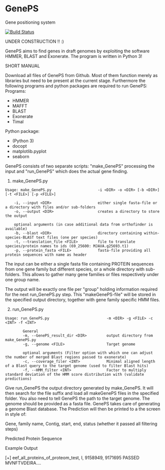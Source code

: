 # GenePS
Gene positioning system

[![Build Status](https://travis-ci.org/jgraveme/GenePS.svg?branch=master)](https://travis-ci.org/jgraveme/GenePS)

UNDER CONSTRUCTION  !! :)

GenePS aims to find genes in draft genomes by exploiting the software HMMER, BLAST and Exonerate. The program is written
in Python 3!

SHORT MANUAL

Download all files of GenePS from Github. Most of them function merely as libraries but need to be present at
the current stage. Furthermore the following programs and python packages are required to run GenePS:
Programs:
- HMMER
- MAFFT
- BLAST
- Exonerate
- Timal

Python package:
- (Python 3)
- docopt
- matplotlib.pyplot
- seaborn

GenePS consists of two separate scripts: "make_GenePS" processing the input and "run_GenePS" which does the
actual gene finding.


1) make_GenePS.py
~~~
Usage: make_GenePS.py                     -i <DIR> -o <DIR> [-b <DIR>] [-t <FILE>] [-p <FILE>]

    -i, --input <DIR>                     either single fasta-file or a directory with files and/or sub-folders
    -o, --output <DIR>                    creates a directory to store the output

    optional arguments (in case additional data from orthofinder is available)
    -b, --blast <DIR>                     directory containing within-species-BLAST text files (one per species)
    -t, --translation_file <FILE>         file to translate species/protein names to ids (69_25600: MJAVA.g25693.t1)
    -p, --protein_fasta <FILE>            fasta-file providing all protein sequences with name as header
~~~
The input can be either a single fasta file containing PROTEIN sequences from one gene family but different species, or
a whole directory with sub-folders. This allows to gather many gene families or files respectively under one group name.

The output will be exactly one file per "group" holding information required for the next run_GenePS.py step.
This "makeGenePS-file" will be stored in the specified output directory, together with gene family specific HMM files.


2) run_GenePS.py
~~~
Usage: run_GenePS.py                          -m <DIR> -g <FILE> -c <INT> -f <INT>

        General
        -m, --GenePS_result_dir <DIR>         output directory from make_GenePS.py
        -g, --genome <FILE>                   Target genome

        optional arguments (Filter option with which one can adjust the number of merged Blast regions passed to exonerate)
        -c, --coverage_filer <INT>            Minimal aligned length of a Blast query to the target genome (used to filter Blast hits)
        -f, --HMM_filter <INT>                Factor to multiply standard deviation of the HMM score distribution with (validate predictions)
~~~

Give run_GenePS the output directory generated by make_GenePS. It will then search for the file suffix and load all
makeGenePS files in the specified folder. You also need to tell GenePS the path to the target genome. The genome should be
provided as a fasta file. GenePS takes care of generating a genome Blast database.
The Prediction will then be printed to a the screen in style of:

Gene, family name,  Contig,  start,  end,  status (whether it passed all filtering steps)

Predicted Protein Sequence

Example Output

[+] eef_all_proteins_of_proteom_test, I, 9158949, 9171695                PASSED
MVNFTVDEIRA....
